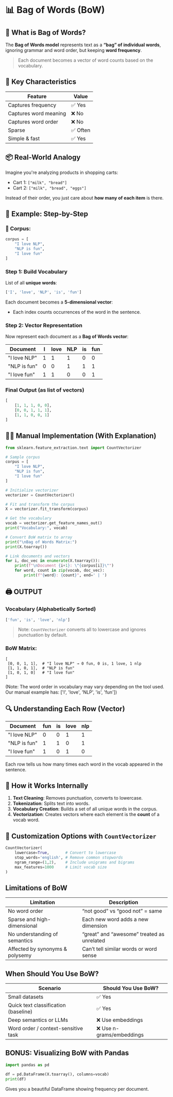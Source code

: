 # 📊 Bag of Words (BoW)

## 🧠 What is Bag of Words?

The **Bag of Words model** represents text as a **“bag” of individual words**, ignoring grammar and word order, but keeping **word frequency**.

> Each document becomes a vector of word counts based on the vocabulary.

## 🧾 Key Characteristics

|Feature|Value|
|---|---|
|Captures frequency|✅ Yes|
|Captures word meaning|❌ No|
|Captures word order|❌ No|
|Sparse|✅ Often|
|Simple & fast|✅ Yes|

## 📦 Real-World Analogy

Imagine you're analyzing products in shopping carts:

- Cart 1: `["milk", "bread"]`
- Cart 2: `["milk", "bread", "eggs"]`

Instead of their order, you just care about **how many of each item** is there.

## 📝 Example: Step-by-Step

### 📂 Corpus:

```python
corpus = [
    "I love NLP",
    "NLP is fun",
    "I love fun"
]
```

### Step 1: Build Vocabulary

List of all **unique words**:

```python
['I', 'love', 'NLP', 'is', 'fun']
```

Each document becomes a **5-dimensional vector**:

- Each index counts occurrences of the word in the sentence.

### Step 2: Vector Representation

Now represent each document as a **Bag of Words vector**:

|Document|I|love|NLP|is|fun|
|---|---|---|---|---|---|
|"I love NLP"|1|1|1|0|0|
|"NLP is fun"|0|0|1|1|1|
|"I love fun"|1|1|0|0|1|

### Final Output (as list of vectors)

```python
[
    [1, 1, 1, 0, 0],
    [0, 0, 1, 1, 1],
    [1, 1, 0, 0, 1]
]
```


## 🧑‍💻 Manual Implementation (With Explanation)

```python
from sklearn.feature_extraction.text import CountVectorizer

# Sample corpus
corpus = [
    "I love NLP",
    "NLP is fun",
    "I love fun"
]

# Initialize vectorizer
vectorizer = CountVectorizer()

# Fit and transform the corpus
X = vectorizer.fit_transform(corpus)

# Get the vocabulary
vocab = vectorizer.get_feature_names_out()
print("Vocabulary:", vocab)

# Convert BoW matrix to array
print("\nBag of Words Matrix:")
print(X.toarray())

# Link documents and vectors
for i, doc_vec in enumerate(X.toarray()):
    print(f"\nDocument {i+1}: \"{corpus[i]}\"")
    for word, count in zip(vocab, doc_vec):
        print(f"{word}: {count}", end=' | ')
```

## 🖨️ OUTPUT

### Vocabulary (Alphabetically Sorted)

```python
['fun', 'is', 'love', 'nlp']
```

> Note: `CountVectorizer` converts all to lowercase and ignores punctuation by default.

### BoW Matrix:

```
[
 [0, 0, 1, 1],  # "I love NLP" → 0 fun, 0 is, 1 love, 1 nlp
 [1, 1, 0, 1],  # "NLP is fun"
 [1, 0, 1, 0]   # "I love fun"
]
```

(Note: The word order in vocabulary may vary depending on the tool used. Our manual example has: ['I', 'love', 'NLP', 'is', 'fun'])

## 🔍 Understanding Each Row (Vector)

|Document|fun|is|love|nlp|
|---|---|---|---|---|
|"I love NLP"|0|0|1|1|
|"NLP is fun"|1|1|0|1|
|"I love fun"|1|0|1|0|

Each row tells us how many times each word in the vocab appeared in the sentence.

## 🧠 How it Works Internally

1. **Text Cleaning**: Removes punctuation, converts to lowercase.
2. **Tokenization**: Splits text into words.
3. **Vocabulary Creation**: Builds a set of all unique words in the corpus.
4. **Vectorization**: Creates vectors where each element is the **count** of a vocab word.

## 🔧 Customization Options with `CountVectorizer`

```python
CountVectorizer(
    lowercase=True,       # Convert to lowercase
    stop_words='english', # Remove common stopwords
    ngram_range=(1,2),    # Include unigrams and bigrams
    max_features=1000     # Limit vocab size
)
```

## Limitations of BoW

|Limitation|Description|
|---|---|
|No word order|“not good” vs “good not” = same|
|Sparse and high-dimensional|Each new word adds a new dimension|
|No understanding of semantics|“great” and “awesome” treated as unrelated|
|Affected by synonyms & polysemy|Can’t tell similar words or word sense|

## When Should You Use BoW?

|Scenario|Should You Use BoW?|
|---|---|
|Small datasets|✅ Yes|
|Quick text classification (baseline)|✅ Yes|
|Deep semantics or LLMs|❌ Use embeddings|
|Word order / context-sensitive task|❌ Use n-grams/embeddings|

## BONUS: Visualizing BoW with Pandas

```python
import pandas as pd

df = pd.DataFrame(X.toarray(), columns=vocab)
print(df)
```

Gives you a beautiful DataFrame showing frequency per document.
